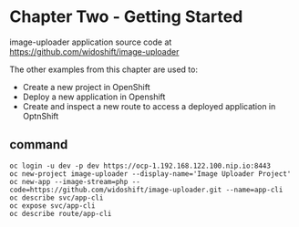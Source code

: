 # Chapter Two - Getting Started

image-uploader application source code at https://github.com/widoshift/image-uploader

The other examples from this chapter are used to:

* Create a new project in OpenShift
* Deploy a new application in Openshift
* Create and inspect a new route to access a deployed application in OptnShift

## command

```
oc login -u dev -p dev https://ocp-1.192.168.122.100.nip.io:8443
oc new-project image-uploader --display-name='Image Uploader Project'
oc new-app --image-stream=php --code=https://github.com/widoshift/image-uploader.git --name=app-cli
oc describe svc/app-cli
oc expose svc/app-cli
oc describe route/app-cli
```
